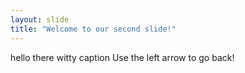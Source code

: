 ```yaml
---
layout: slide
title: "Welcome to our second slide!"
---
```

hello there witty caption
Use the left arrow to go back!
